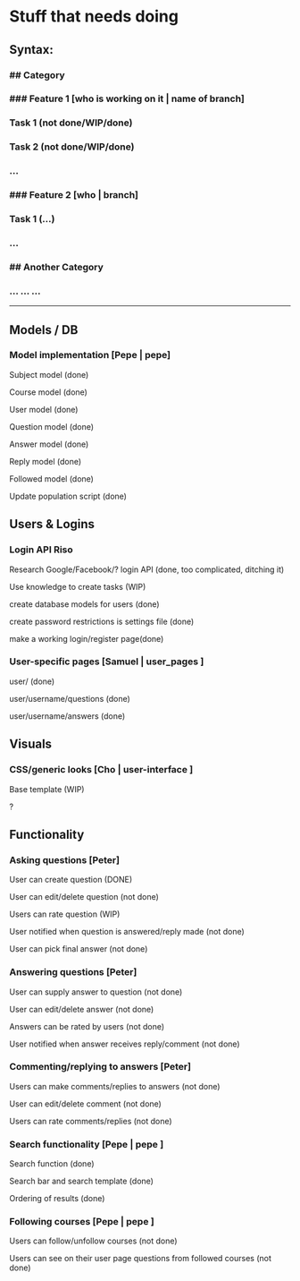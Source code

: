 # Stuff that needs doing

## Syntax:
### \#\# Category
### \#\#\# Feature 1 [who is working on it | name of branch]
### Task 1 (not done/WIP/done)
### Task 2 (not done/WIP/done)
### ...
### \#\#\# Feature 2 [who | branch]
### Task 1 (...)
### ...
### \#\# Another Category
### ... ... ...
----

## Models / DB

### Model implementation [Pepe | pepe]
Subject model (done)

Course model (done)

User model (done)

Question model (done)

Answer model (done)

Reply model (done)

Followed model (done)

Update population script (done)

## Users & Logins

### Login API Riso
Research Google/Facebook/? login API (done, too complicated, ditching it)

Use knowledge to create tasks (WIP)

create database models for users (done)

create password restrictions is settings file (done)

make a working login/register page(done)

### User-specific pages [Samuel | user_pages ]
user/<username> (done)

user/username/questions (done)

user/username/answers (done)

## Visuals

### CSS/generic looks [Cho | user-interface ]
Base template (WIP)

?

## Functionality

### Asking questions [Peter]
User can create question (DONE)

User can edit/delete question (not done)

Users can rate question (WIP)

User notified when question is answered/reply made (not done)

User can pick final answer (not done)


### Answering questions [Peter]
User can supply answer to question (not done)

User can edit/delete answer (not done)

Answers can be rated by users (not done)

User notified when answer receives reply/comment (not done)


### Commenting/replying to answers [Peter]
Users can make comments/replies to answers (not done)

User can edit/delete comment (not done)

Users can rate comments/replies (not done)


### Search functionality [Pepe | pepe ]
Search function (done)

Search bar and search template (done)

Ordering of results (done)

### Following courses [Pepe | pepe ]
Users can follow/unfollow courses (not done)

Users can see on their user page questions from followed courses (not done)
